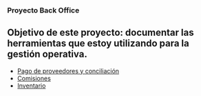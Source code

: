 ### Proyecto Back Office

## Objetivo de este proyecto: documentar las herramientas que estoy utilizando para la gestión operativa.

- [Pago de proveedores y conciliación](https://github.com/alessandro-baldo/back-office/blob/main/Proyecto_Back_Office_Comisiones.md)
- [Comisiones](https://github.com/alessandro-baldo/back-office/blob/main/Proyecto_Back_Office_Pago%20de%20proveedores.md)
- [Inventario](https://github.com/alessandro-baldo/back-office/blob/main/Proyecto_Back_Office_Stock.md)
